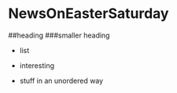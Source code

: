 NewsOnEasterSaturday
====================
##heading
###smaller heading

* list

* interesting

* stuff in an unordered way
